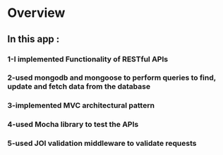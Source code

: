 # Overview
## In this app :
### 1-I implemented Functionality of RESTful APIs 
### 2-used mongodb and mongoose to perform queries to find, update and fetch data from the database
### 3-implemented MVC architectural pattern 
### 4-used Mocha library to test the APIs
### 5-used JOI validation middleware to validate requests 
